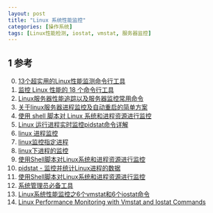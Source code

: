 ```yaml
---
layout: post
title: "Linux 系统性能监控"
categories: [操作系统]
tags: [Linux性能检测, iostat, vmstat, 服务器监控]
---
```


## 1 参考
0. [13个超实用的Linux性能监测命令行工具][0]
1. [监控 Linux 性能的 18 个命令行工具][1]
2. [Linux服务器性能追踪以及服务器监控常用命令][2]
3. [关于linux服务器进程监控及自动重启的简单方案][3]
4. [使用 shell 脚本对 Linux 系统和进程资源进行监控][4]
5. [Linux 运行进程实时监控pidstat命令详解][5]
6. [linux 进程监控][6]
7. [linux监控指定进程][7]
8. [linux下进程的监控][8]
9. [使用Shell脚本对Linux系统和进程资源进行监控][9]
10. [pidstat - 监控并统计Linux进程的数据][10]
11. [使用Shell脚本对Linux系统和进程资源进行监控][11]
12. [系统管理员必备工具][12]
13. [Linux系统性能监控之6个vmstat和6个iostat命令][13]
14. [Linux Performance Monitoring with Vmstat and Iostat Commands][14]


[0]: http://os.51cto.com/art/201304/388673_all.htm "13个超实用的Linux性能监测命令行工具"
[1]: http://www.oschina.net/translate/command-line-tools-to-monitor-linux-performance "监控 Linux 性能的 18 个命令行工具"
[2]: http://www.drupal001.com/2012/07/linux-server-monitor/ "Linux服务器性能追踪以及服务器监控常用命令"
[3]: http://blog.csdn.net/ljxfblog/article/details/40362229 "关于linux服务器进程监控及自动重启的简单方案"
[4]: http://www.ibm.com/developerworks/cn/linux/l-cn-shell-monitoring/ "使用 shell 脚本对 Linux 系统和进程资源进行监控"
[5]: http://www.cnblogs.com/ggjucheng/archive/2013/01/13/2858874.html "Linux 运行进程实时监控pidstat命令详解"
[6]: http://www.cnblogs.com/coder2012/p/4130701.html "linux 进程监控"
[7]: http://aniyo.iteye.com/blog/1553406 "linux监控指定进程"
[8]: http://os.chinaunix.net/a2008/0103/963/000000963350.shtml "linux下进程的监控"
[9]: http://www.csdn.net/article/2012-06-26/2806898 "使用Shell脚本对Linux系统和进程资源进行监控"
[10]: http://www.linuxidc.com/Linux/2014-11/109609.htm "pidstat - 监控并统计Linux进程的数据"
[11]: http://blog.jobbole.com/22318/ "使用Shell脚本对Linux系统和进程资源进行监控"
[12]: http://www.itokit.com/special/os/linux_monitoring.html "系统管理员必备工具"
[13]: http://os.51cto.com/art/201401/428422.htm "Linux系统性能监控之6个vmstat和6个iostat命令"
[14]: http://www.tecmint.com/linux-performance-monitoring-with-vmstat-and-iostat-commands/ "Linux Performance Monitoring with Vmstat and Iostat Commands"